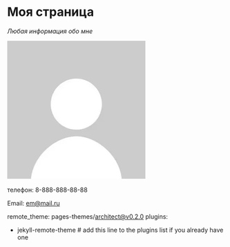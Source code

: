 # Моя страница 

*Любая информация обо мне*

![аватарка](Images/i.webp)

телефон: 8-888-888-88-88

Email: [em@mail.ru](em@mail.ru)

remote_theme: pages-themes/architect@v0.2.0
plugins:
- jekyll-remote-theme # add this line to the plugins list if you already have one
